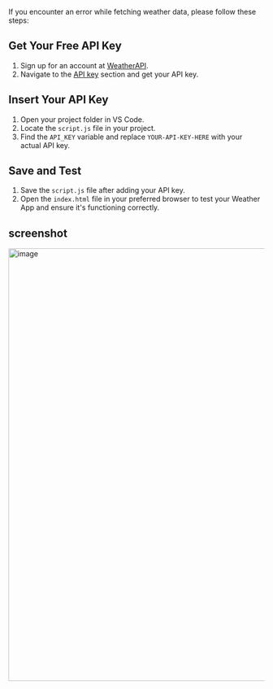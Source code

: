 If you encounter an error while fetching weather data, please follow these steps:

## Get Your Free API Key
1. Sign up for an account at [WeatherAPI](https://www.weatherapi.com/signup.aspx).
2. Navigate to the [API key](https://www.weatherapi.com/my) section and get your API key.

## Insert Your API Key
1. Open your project folder in VS Code.
2. Locate the `script.js` file in your project.
3. Find the `API_KEY` variable and replace `YOUR-API-KEY-HERE` with your actual API key.

## Save and Test
1. Save the `script.js` file after adding your API key.
2. Open the `index.html` file in your preferred browser to test your Weather App and ensure it's functioning correctly.

## screenshot
<img width="1780" height="851" alt="image" src="https://github.com/user-attachments/assets/e1fd259d-86c2-4a0d-af5f-9bb51d0d5be2" />
